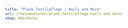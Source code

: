 ```yaml
---
title: "Plank Textilpflege / Nails and More"
url: /rheinmuenster/plank-textilpflege-nails-and-more/
shop: Wäscherei
---
```


